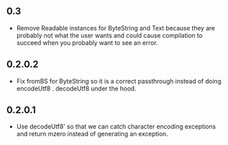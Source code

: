0.3
---
* Remove Readable instances for ByteString and Text because they are probably
  not what the user wants and could cause compilation to succeed when you
  probably want to see an error.

0.2.0.2
-------
* Fix fromBS for ByteString so it is a correct passthrough instead of doing
  encodeUtf8 . decodeUtf8 under the hood.

0.2.0.1
-------
* Use decodeUtf8' so that we can catch character encoding exceptions and
  return mzero instead of generating an exception.

